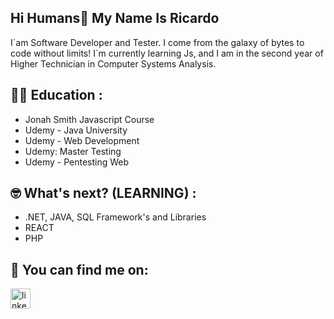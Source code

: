 ### <h2>Hi Humans👋 My Name Is Ricardo</h2>
I´am Software Developer and Tester. I come from the galaxy of bytes to code without limits!
I´m currently learning Js, and I am in the second year of Higher Technician in Computer Systems Analysis.

## 👨‍🏫 Education :
- Jonah Smith Javascript Course
- Udemy - Java University
- Udemy - Web Development
- Udemy: Master Testing 
- Udemy - Pentesting Web 



## 🤓 What's next? (LEARNING) :
- .NET, JAVA, SQL Framework's and Libraries
- REACT
- PHP

## 🤟 You can find me on:
  <a href="https://www.linkedin.com/in/ricardo-diaz-15186b1b8/" target="blank" rel="noopener">
    <img src='https://cdn.jsdelivr.net/npm/simple-icons@3.0.1/icons/linkedin.svg' alt='linkedin' height='32'> 
  </a>

<!--
**RichardDB7/RichardDB7** is a ✨ _special_ ✨ repository because its `README.md` (this file) appears on your GitHub profile.

Here are some ideas to get you started:

- 🔭 I’m currently working on ...
- 🌱 I’m currently learning ...
- 👯 I’m looking to collaborate on ...
- 🤔 I’m looking for help with ...
- 💬 Ask me about ...
- 📫 How to reach me: ...
- 😄 Pronouns: ...
- ⚡ Fun fact: ...
-->

